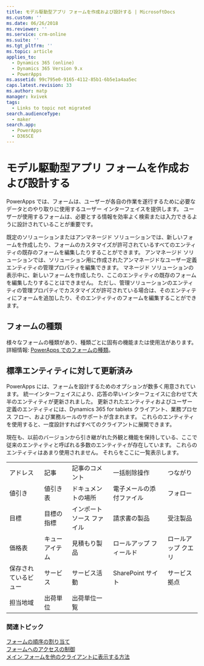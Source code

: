 ```yaml
---
title: モデル駆動型アプリ フォームを作成および設計する | MicrosoftDocs
ms.custom: ''
ms.date: 06/26/2018
ms.reviewer: ''
ms.service: crm-online
ms.suite: ''
ms.tgt_pltfrm: ''
ms.topic: article
applies_to:
  - Dynamics 365 (online)
  - Dynamics 365 Version 9.x
  - PowerApps
ms.assetid: 99c795e0-9165-4112-85b1-6b5e1a4aa5ec
caps.latest.revision: 33
ms.author: matp
manager: kvivek
tags:
  - Links to topic not migrated
search.audienceType:
  - maker
search.app:
  - PowerApps
  - D365CE
---
```

# <a name="create-and-design-model-driven-app-forms"></a>モデル駆動型アプリ フォームを作成および設計する 

PowerApps では、フォームは、ユーザーが各自の作業を遂行するために必要なデータとのやり取りに使用するユーザー インターフェイスを提供します。 ユーザーが使用するフォームは、必要とする情報を効率よく検索または入力できるように設計されていることが重要です。 

既定のソリューションまたはアンマネージド ソリューションでは、新しいフォームを作成したり、フォームのカスタマイズが許可されているすべてのエンティティの既存のフォームを編集したりすることができます。 アンマネージド ソリューションでは、ソリューション用に作成されたアンマネージドなユーザー定義エンティティの管理プロパティを編集できます。
マネージド ソリューションの表示中に、新しいフォームを作成したり、ここのエンティティの既存のフォームを編集したりすることはできません。 ただし、管理ソリューションのエンティティの管理プロパティでカスタマイズが許可されている場合は、そのエンティティにフォームを追加したり、そのエンティティのフォームを編集することができます。 
  

<a name="BKMK_TypesOfForms"></a> 
## <a name="type-of-forms"></a>フォームの種類
様々なフォームの種類があり、種類ごとに固有の機能または使用法があります。 詳細情報: [PowerApps でのフォームの種類](types-forms.md)。  

  
<a name="BKMK_FormDifferencesByEntity"></a>   
## <a name="updated-versus-classic-entities"></a>標準エンティティに対して更新済み  
PowerApps には、フォームを設計するためのオプションが数多く用意されています。 統一インターフェイスにより、応答の早いインターフェイスに合わせて大半のエンティティが更新されました。 更新されたエンティティおよびユーザー定義のエンティティには、Dynamics 365 for tablets クライアント、業務プロセス フロー、および業務ルールのサポートが含まれます。 これらのエンティティを使用すると、一度設計すればすべてのクライアントに展開できます。  
  
現在も、以前のバージョンから引き継がれた外観と機能を保持している、ここで従来のエンティティと呼ばれる多数のエンティティが存在しています。 これらのエンティティはあまり使用されません。 それらをここに一覧表示します。  
  
||||||  
|-|-|-|-|-|  
|アドレス|記事 |記事のコメント |一括削除操作 |つながり |  
|値引き |値引き表 |ドキュメントの場所 |電子メールの添付ファイル|フォロー|  
|目標 |目標の指標|インポート ソース ファイル |請求書の製品|受注製品 |  
|価格表 |キュー アイテム |見積もり製品|ロールアップ フィールド |ロールアップ クエリ |  
|保存されているビュー |サービス|サービス活動|SharePoint サイト|サービス拠点|  
|担当地域|出荷単位|出荷単位一覧|||  
  
### <a name="related-topics"></a>関連トピック  
    
[フォームの順序の割り当て](assign-form-order.md) <br />
[フォームへのアクセスの制御](control-access-forms.md) <br />
[メイン フォームを他のクライアントに表示する方法](main-form-presentations.md) <br />
